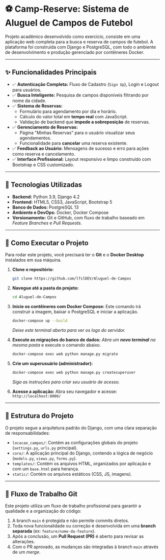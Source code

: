 # ⚽ Camp-Reserve: Sistema de Aluguel de Campos de Futebol

Projeto acadêmico desenvolvido como exercicio, consiste em uma aplicação web completa para a busca e reserva de campos de futebol. A plataforma foi construída com Django e PostgreSQL, com todo o ambiente de desenvolvimento e produção gerenciado por contêineres Docker.

---

## ✨ Funcionalidades Principais

-   ✅ **Autenticação Completa:** Fluxo de Cadastro (`Sign Up`), Login e Logout para usuários.
-   ✅ **Busca Inteligente:** Pesquisa de campos disponíveis filtrando por nome da cidade.
-   ✅ **Sistema de Reservas:**
    -   Formulário para agendamento por dia e horário.
    -   Cálculo do valor total em **tempo real** com JavaScript.
    -   Validação de backend que **impede a sobreposição** de reservas.
-   ✅ **Gerenciamento de Reservas:**
    -   Página "Minhas Reservas" para o usuário visualizar seus agendamentos.
    -   Funcionalidade para **cancelar** uma reserva existente.
-   ✅ **Feedback ao Usuário:** Mensagens de sucesso e erro para ações como reserva e cancelamento.
-   ✅ **Interface Profissional:** Layout responsivo e limpo construído com Bootstrap e CSS customizado.

---

## 🚀 Tecnologias Utilizadas

-   **Backend:** Python 3.9, Django 4.2
-   **Frontend:** HTML5, CSS3, JavaScript, Bootstrap 5
-   **Banco de Dados:** PostgreSQL 13
-   **Ambiente e DevOps:** Docker, Docker Compose
-   **Versionamento:** Git e GitHub, com fluxo de trabalho baseado em *Feature Branches* e *Pull Requests*.

---

## 🏁 Como Executar o Projeto

Para rodar este projeto, você precisará ter o **Git** e o **Docker Desktop** instalados em sua máquina.

1.  **Clone o repositório:**
    ```bash
    git clone https://github.com/lfslDEV/Aluguel-de-Campos
    ```

2.  **Navegue até a pasta do projeto:**
    ```bash
    cd Aluguel-de-Campos
    ```

3.  **Inicie os contêineres com Docker Compose:**
    Este comando irá construir a imagem, baixar o PostgreSQL e iniciar a aplicação.
    ```bash
    docker-compose up --build
    ```
    *Deixe este terminal aberto para ver os logs do servidor.*

4.  **Execute as migrações do banco de dados:**
    *Abra um **novo terminal** na mesma pasta* e execute o comando abaixo.
    ```bash
    docker-compose exec web python manage.py migrate
    ```

5.  **Crie um superusuário (administrador):**
    ```bash
    docker-compose exec web python manage.py createsuperuser
    ```
    *Siga as instruções para criar seu usuário de acesso.*

6.  **Acesse a aplicação:**
    Abra seu navegador e acesse: `http://localhost:8000/`

---

## 📁 Estrutura do Projeto

O projeto segue a arquitetura padrão do Django, com uma clara separação de responsabilidades:

-   `locacao_campos/`: Contém as configurações globais do projeto (`settings.py`, `urls.py` principal).
-   `core/`: A aplicação principal do Django, contendo a lógica de negócio (`models.py`, `views.py`, `forms.py`).
-   `templates/`: Contém os arquivos HTML, organizados por aplicação e com um `base.html` para herança.
-   `static/`: Contém os arquivos estáticos (CSS, JS, imagens).

---

## 🌿 Fluxo de Trabalho Git

Este projeto utiliza um fluxo de trabalho profissional para garantir a qualidade e a organização do código:

1.  A branch `main` é protegida e não permite commits diretos.
2.  Toda nova funcionalidade ou correção é desenvolvida em uma **branch separada** (ex: `feature/nome-da-feature`).
3.  Após a conclusão, um **Pull Request (PR)** é aberto para revisar as alterações.
4.  Com o PR aprovado, as mudanças são integradas à branch `main` através de um *merge*.